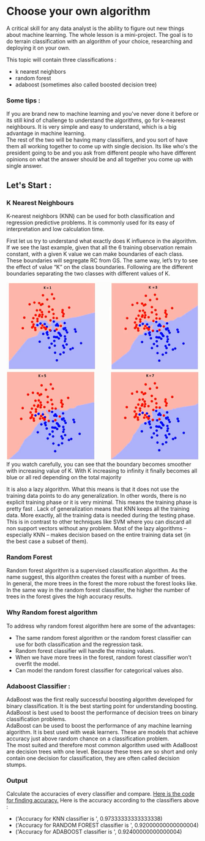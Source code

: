 # Choose your own algorithm

A critical skill for any data analyst is the ability to figure out new things about machine learning. The whole lesson is a mini-project. The goal is to do terrain classification with an algorithm of your choice, researching and deploying it on your own.

This topic will contain three classifications :
- k nearest neighbors
- random forest
- adaboost (sometimes also called boosted decision tree)

### Some tips :
If you are brand new to machine learning and you've never done it before or its still kind of challenge to understand the algorithms, go for k-nearest neighbours. It is very simple and easy to understand, which is a big advantage in machine learning.
<br>
The rest of the two will be having many classifiers, and you sort of have them all working together to come up with single decision. Its like who's the president going to be and you ask from different people who have different opinions on what the answer should be and all together you come up with single answer.

## Let's Start :
### K Nearest Neighbours
K-nearest neighbors (KNN) can be used for both classification and regression predictive problems. It is commonly used for its easy of interpretation and low calculation time.<br>

First let us try to understand what exactly does K influence in the algorithm. If we see the last example, given that all the 6 training observation remain constant, with a given K value we can make boundaries of each class. These boundaries will segregate RC from GS. The same way, let’s try to see the effect of value “K” on the class boundaries. Following are the different boundaries separating the two classes with different values of K.

![alt text](../screenshots/kjudgement1.png "K Judgement-1")
<br>
![alt text](../screenshots/kjudgement2.png "K Judgement-2")
If you watch carefully, you can see that the boundary becomes smoother with increasing value of K. With K increasing to infinity it finally becomes all blue or all red depending on the total majority

It is also a lazy algorithm. What this means is that it does not use the training data points to do any generalization. In other words, there is no explicit training phase or it is very minimal. This means the training phase is pretty fast . Lack of generalization means that KNN keeps all the training data. More exactly, all the training data is needed during the testing phase. This is in contrast to other techniques like SVM where you can discard all non support vectors without any problem.  Most of the lazy algorithms – especially KNN – makes decision based on the entire training data set (in the best case a subset of them).

### Random Forest
Random forest algorithm is a supervised classification algorithm. As the name suggest, this algorithm creates the forest with a number of trees.
<br>
In general, the more trees in the forest the more robust the forest looks like. In the same way in the random forest classifier, the higher the number of trees in the forest gives the high accuracy results.

### Why Random forest algorithm

To address why random forest algorithm here are some of the advantages:

- The same random forest algorithm or the random forest classifier can use for both classification and the regression task.
- Random forest classifier will handle the missing values.
- When we have more trees in the forest, random forest classifier won’t overfit the model.
- Can model the random forest classifier for categorical values also.

### Adaboost Classifier :
AdaBoost was the first really successful boosting algorithm developed for binary classification. It is the best starting point for understanding boosting.
AdaBoost is best used to boost the performance of decision trees on binary classification problems.
<br>
AdaBoost can be used to boost the performance of any machine learning algorithm. It is best used with weak learners. These are models that achieve accuracy just above random chance on a classification problem.
<br>The most suited and therefore most common algorithm used with AdaBoost are decision trees with one level. Because these trees are so short and only contain one decision for classification, they are often called decision stumps.

### Output 
Calculate the accuracies of every classifier and compare. <a href="https://github.com/bodhwani/Machine-Learning/blob/master/_Solutions/choose_your_own/your_algorithm.py">Here is the code for finding accuracy.</a>
Here is the accuracy according to the classifiers above :
- ('Accuracy for KNN classifier is ', 0.97333333333333338)
- ('Accuracy for RANDOM FOREST classifier is ', 0.92000000000000004)
- ('Accuracy for ADABOOST classifier is ', 0.92400000000000004)
